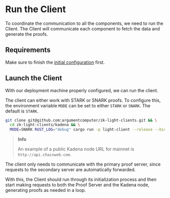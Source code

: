 # Run the Client

To coordinate the communication to all the components, we need to run the Client. The Client will communicate each
component to fetch the data and generate the proofs.

## Requirements

Make sure to finish the [initial configuration](./configuration.md) first.

## Launch the Client

With our deployment machine properly configured, we can run the client.

The client can either work with STARK or SNARK proofs. To configure this, the
environment variable `MODE` can be set to either `STARK` or `SNARK`. The default is `STARK`.

```bash
git clone git@github.com:argumentcomputer/zk-light-clients.git && \
  cd zk-light-clients/kadena && \
  MODE=SNARK RUST_LOG="debug" cargo run -p light-client --release --bin client -- -c <KADENA_NODE_URL> -p <PROOF_SERVER_ADDRESS>
```

> **Info**
> 
> An example of a public Kadena node URL for mainnet is `http://api.chainweb.com`.

The client only needs to communicate with the primary proof server, since requests to the secondary server are automatically forwarded.

With this, the Client should run through its initialization process and then start making requests to both the Proof Server and
the Kadena node, generating proofs as needed in a loop.

